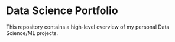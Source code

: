 # Data Science Portfolio
This repository contains a high-level overview of my personal Data Science/ML projects.
